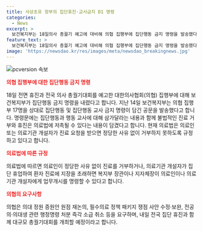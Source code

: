 ```yaml
---
title: 사상초유 정부의 집단휴진·교사금지 D1 명령
categories:
  - News
excerpt: >
  보건복지부는 18일의사 총궐기 예고에 대비해 의협 집행부에 집단행동 금지 명령을 발송했다. 의료법에 따르면 의료인은 정당한 이유 없이 진료를 거부할 수 없으며, 휴업으로 환자에게 지장을 초래하면 장관이 업무개시를 명령할 수 있다. 의협은 정원 증원안 등을 요구하며 전국 집단 휴진과 총궐기대회를 예고했지만, 보건복지부는 이에 대한 대비책을 세웠다.
feature_text: >
  보건복지부는 18일의사 총궐기 예고에 대비해 의협 집행부에 집단행동 금지 명령을 발송했다. 의료법에 따르면 의료인은 정당한 이유 없이 진료를 거부할 수 없으며, 휴업으로 환자에게 지장을 초래하면 장관이 업무개시를 명령할 수 있다. 의협은 정원 증원안 등을 요구하며 전국 집단 휴진과 총궐기대회를 예고했지만, 보건복지부는 이에 대한 대비책을 세웠다.
image: 'https://newsdao.kr/res/images/meta/newsdao_breakingnews.jpg'
---
```


<p><img src="https://newsdao.kr/res/images/meta/newsdao_breakingnews.jpg" alt="pcversion 속보" /></p>

<p><b><span style="color: #ee2323;">의협 집행부에 대한 집단행동 금지 명령</span></b></p>

<p data-ke-size="size16">18일 전면 휴진과 전국 의사 총궐기대회를 예고한 대한의사협회(의협) 집행부에 대해 보건복지부가 집단행동 금지 명령을 내렸다고 합니다. 지난 14일 보건복지부는 의협 집행부 17명을 상대로 집단행동 및 집단행동 교사 금지 명령이 담긴 공문을 발송했다고 합니다. 명령문에는 집단행동과 행동 교사에 대해 삼가달라는 내용과 함께 불법적인 진료 거부와 휴진은 의료법에 저촉될 수 있다는 내용이 담겼다고 합니다. 현재 의료법은 의료인 또는 의료기관 개설자가 진료 요청을 받으면 정당한 사유 없이 거부하지 못하도록 규정하고 있다고 합니다.</p>

<p><b><span style="color: #ee2323;">의료법에 따른 규정</span></b></p>

<p data-ke-size="size16">의료법에 따르면 의료인이 정당한 사유 없이 진료를 거부하거나, 의료기관 개설자가 집단 휴업하여 환자 진료에 지장을 초래하면 복지부 장관이나 지자체장이 의료인이나 의료기관 개설자에게 업무개시를 명령할 수 있다고 합니다.</p>

<p><b><span style="color: #ee2323;">의협의 요구사항</span></b></p>

<p data-ke-size="size16">의협은 의대 정원 증원안 원점 재논의, 필수의료 정책 패키지 쟁점 사안 수정·보완, 전공의·의대생 관련 행정명령 처분 즉각 소급 취소 등을 요구하며, 내일 전국 집단 휴진과 함께 대규모 총궐기대회를 개최할 예정이라고 합니다.</p>

